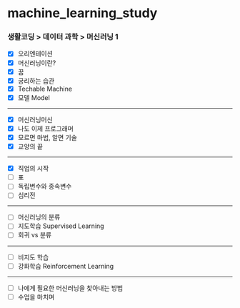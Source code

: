 # machine_learning_study

### 생활코딩 > 데이터 과학 > 머신러닝 1

- [x] 오리엔테이션  
- [x] 머신러닝이란?
- [x] 꿈
- [x] 궁리하는 습관
- [x] Techable Machine
- [x] 모델 Model

--------



- [x] 머신러닝머신
- [x] 나도 이제 프로그래머
- [x] 모르면 마법, 알면 기술
- [x] 교양의 끝

------------



- [x] 직업의 시작
- [ ] 표
- [ ] 독립변수와 종속변수
- [ ] 심리전

------------



- [ ] 머신러닝의 분류 
- [ ] 지도학습 Supervised Learning
- [ ] 회귀 vs 분류

---------



- [ ] 비지도 학습
- [ ] 강화학습 Reinforcement Learning 

--------------



- [ ] 나에게 필요한 머신러닝을 찾아내는 방법
- [ ] 수업을 마치며